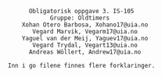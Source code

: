                         Obligatorisk oppgave 3. IS-105
                              Gruppe: Oldtimers
                      Xohan Otero Barbosa, Xohano17@uia.no
                         Vegard Marvik, Vegarm17@uia.no
                      Yaguel van der Meij, Yaguev17@uia.no
                         Vegard Trydal, Vegart13@uia.no
                        Andreas Wöllert, Andrew17@uia.no
                        
                  Inn i go filene finnes flere forklaringer.
